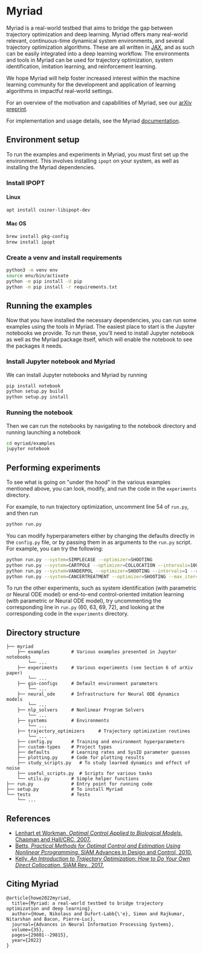 # Myriad

Myriad is a real-world testbed that aims to bridge the gap between trajectory optimization and deep learning.
Myriad offers many real-world relevant,
continuous-time dynamical system environments, and several trajectory optimization algorithms.
These are all written
in [JAX](https://github.com/google/jax), and as such can be easily integrated into a deep learning workflow.
The environments and tools in Myriad can be used for trajectory optimization, system identification, 
imitation learning, and reinforcement learning.

We hope Myriad will help foster increased interest within the
machine learning community for the development and application of learning algorithms in
impactful real-world settings.

For an overview of the motivation and capabilities of Myriad, see our [arXiv preprint](https://arxiv.org/abs/2202.10600).

For implementation and usage details, see the Myriad [documentation](https://nikihowe.github.io/myriad/html/myriad/index.html).

## Environment setup

To run the examples and experiments in Myriad, you must first set up the environment.
This involves installing `ipopt` on your system, as well as installing the Myriad dependencies.
### Install IPOPT
#### Linux
```bash
apt install coinor-libipopt-dev
```

#### Mac OS
```bash
brew install pkg-config
brew install ipopt
```

### Create a venv and install requirements
```bash
python3 -m venv env
source env/bin/activate
python -m pip install -U pip
python -m pip install -r requirements.txt
```

## Running the examples

Now that you have installed the necessary dependencies, you can run some examples using the tools in Myriad.
The easiest place to start is the Jupyter notebooks we provide.
To run these, you'll need to install Jupyter notebook as well as the Myriad package itself,
which will enable the notebook to see the packages it needs.

### Install Jupyter notebook and Myriad
We can install Jupyter notebooks and Myriad by running
```bash
pip install notebook
python setup.py build
python setup.py install
```

### Running the notebook

Then we can run the notebooks by navigating to the notebook directory and running launching a notebook
```bash
cd myriad/examples
jupyter notebook
```

## Performing experiments

To see what is going on "under the hood" in the various examples mentioned above, 
you can look, modify, and run the code in the `experiments` directory.

For example, to run trajectory optimization, uncomment line 54 of `run.py`,
and then run
```bash
python run.py
```

You can modify hyperparameters either by changing the defaults directly in the `config.py` file, 
or by passing them in as arguments to the `run.py` script.
For example, you can try the following:

```bash
python run.py --system=SIMPLECASE --optimizer=SHOOTING
python run.py --system=CARTPOLE --optimizer=COLLOCATION --intervals=100
python run.py --system=VANDERPOL --optimizer=SHOOTING --intervals=1 --controls_per_interval=50
python run.py --system=CANCERTREATMENT --optimizer=SHOOTING --max_iter=500
```

To run the other experiments, such as system identification (with parametric or Neural ODE model)
or end-to-end control-oriented imitation learning (with parametric or Neural ODE model), 
try uncommenting the corresponding line in `run.py` (60, 63, 69, 72), and looking at the 
corresponding code in the `experiments` directory.

## Directory structure
```
├── myriad
    ├── examples        # Various examples presented in Jupyter notebooks
        └── ...
    ├── experiments     # Various experiments (see Section 6 of arXiv paper)
        └── ...
    ├── gin-configs     # Default environment parameters
        └── ...
    ├── neural_ode      # Infrastructure for Neural ODE dynamics models
        └── ...
    ├── nlp_solvers     # Nonlinear Program Solvers
        └── ...
    ├── systems         # Environments
        └── ...
    ├── trajectory_optimizers     # Trajectory optimization routines
        └── ...
    ├── config.py       # Training and environment hyperparameters
    ├── custom-types    # Project types
    ├── defaults        # Learning rates and SysID parameter guesses
    ├── plotting.py     # Code for plotting results
    ├── study_scripts.py   # To study learned dynamics and effect of noise
    ├── useful_scripts.py  # Scripts for various tasks
    └── utils.py        # Simple helper functions
├── run.py              # Entry point for running code
├── setup.py            # To install Myriad
└── tests               # Tests
    └── ...
```

## References
- [Lenhart et Workman, *Optimal Control Applied to Biological Models*. Chapman and Hall/CRC, 2007.](https://www.taylorfrancis.com/books/9780429138058)
- [Betts, *Practical Methods for Optimal Control and Estimation Using Nonlinear Pcrogramming*. SIAM Advances in Design and Control, 2010.](https://epubs.siam.org/doi/book/10.1137/1.9780898718577)
- [Kelly, *An Introduction to Trajectory Optimization: How to Do Your Own Direct Collocation*. SIAM Rev., 2017.](https://www.semanticscholar.org/paper/An-Introduction-to-Trajectory-Optimization%3A-How-to-Kelly/ba1f38d6bbbf7227cda93f3915bc3fa7fc37b58e)

## Citing Myriad
```
@article{howe2022myriad,
  title={Myriad: a real-world testbed to bridge trajectory optimization and deep learning},
  author={Howe, Nikolaus and Dufort-Labb{\'e}, Simon and Rajkumar, Nitarshan and Bacon, Pierre-Luc},
  journal={Advances in Neural Information Processing Systems},
  volume={35},
  pages={29801--29815},
  year={2022}
}
```
